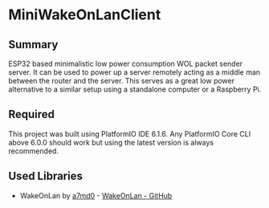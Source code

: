 # MiniWakeOnLanClient

## Summary

ESP32 based minimalistic low power consumption WOL packet sender server.
It can be used to power up a server remotely acting as a middle man between the router and the server.
This serves as a great low power alternative to a similar setup using a standalone computer or a Raspberry Pi.

## Required

This project was built using PlatformIO IDE 6.1.6. Any PlatformIO Core CLI above 6.0.0 should work but using the latest version is always recommended.

## Used Libraries

* WakeOnLan by [a7md0](https://github.com/a7md0/) - [WakeOnLan  - GitHub](https://github.com/a7md0/WakeOnLan)
